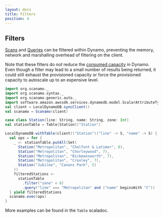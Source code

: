 ```yaml
---
layout: docs
title: Filters
position: 4
---
```


## Filters

[Scans](operations.md#scan) and [Queries](operations.md#query) can be filtered within Dynamo, preventing the memory, network and marshalling overhead of filtering on the client.
 
Note that these filters do *not* reduce the [consumed capacity](http://docs.aws.amazon.com/amazondynamodb/latest/developerguide/HowItWorks.ProvisionedThroughput.html) in Dynamo. Even though a filter may lead to a small number of results being
returned, it could still exhaust the provisioned capacity or force the provisioned capacity to autoscale up to an expensive level.

```scala mdoc:silent
import org.scanamo._
import org.scanamo.syntax._
import org.scanamo.generic.auto._
import software.amazon.awssdk.services.dynamodb.model.ScalarAttributeType._
val client = LocalDynamoDB.syncClient()
val scanamo = Scanamo(client)

case class Station(line: String, name: String, zone: Int)
val stationTable = Table[Station]("Station")
```
```scala mdoc
LocalDynamoDB.withTable(client)("Station")("line" -> S, "name" -> S) {
  val ops = for {
    _ <- stationTable.putAll(Set(
      Station("Metropolitan", "Chalfont & Latimer", 8),
      Station("Metropolitan", "Chorleywood", 7),
      Station("Metropolitan", "Rickmansworth", 7),
      Station("Metropolitan", "Croxley", 7),
      Station("Jubilee", "Canons Park", 5)
    ))
    filteredStations <- 
      stationTable
        .filter("zone" < 8)
        .query("line" === "Metropolitan" and ("name" beginsWith "C"))
  } yield filteredStations
  scanamo.exec(ops)
}
```

More examples can be found in the `Table` scaladoc.
